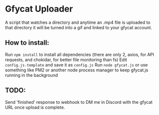 # Gfycat Uploader
A script that watches a directory and anytime an .mp4 file is uploaded to that directory it will be turned into a gif and linked to your gfycat account.

## How to install:
Run `npm install` to install all dependencies (there are only 2, axios, for API requests, and chokidar, for better file monitoring than fs)
Edit `config.js.template` and save it as `config.js`
Run `node gfycat.js` or use something like PM2 or another node process manager to keep gfycat.js running in the background

## TODO:
Send 'finished' response to webhook to DM me in Discord with the gfycat URL once upload is complete.